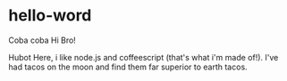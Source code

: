 # hello-word
Coba coba
Hi Bro!

Hubot Here, i like node.js and coffeescript (that's what i'm made of!).
I've had tacos on the moon and find them far superior to earth tacos.

